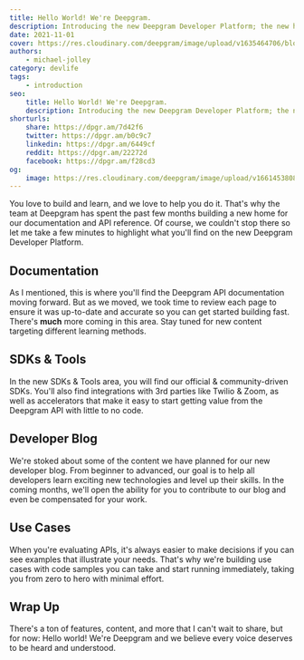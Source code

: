 ```yaml
---
title: Hello World! We're Deepgram.
description: Introducing the new Deepgram Developer Platform; the new home of Deepgram's documentation, developer blog, use cases, SDKs, and more.
date: 2021-11-01
cover: https://res.cloudinary.com/deepgram/image/upload/v1635464706/blog/2021/11/hello-world/hello-world-blog%402x.jpg
authors:
    - michael-jolley
category: devlife
tags:
    - introduction
seo:
    title: Hello World! We're Deepgram.
    description: Introducing the new Deepgram Developer Platform; the new home of Deepgram's documentation, developer blog, use cases, SDKs, and more.
shorturls:
    share: https://dpgr.am/7d42f6
    twitter: https://dpgr.am/b0c9c7
    linkedin: https://dpgr.am/6449cf
    reddit: https://dpgr.am/22272d
    facebook: https://dpgr.am/f28cd3
og:
    image: https://res.cloudinary.com/deepgram/image/upload/v1661453808/blog/hello-world/ograph.png
---
```


You love to build and learn, and we love to help you do it. That's why the team
at Deepgram has spent the past few months building a new home for our
documentation and API reference. Of course, we couldn't stop there so let me
take a few minutes to highlight what you'll find on the new Deepgram Developer
Platform.

## Documentation

As I mentioned, this is where you'll find the Deepgram API documentation moving
forward. But as we moved, we took time to review each page to ensure it was
up-to-date and accurate so you can get started building fast. There's **much**
more coming in this area. Stay tuned for new content targeting different
learning methods.

## SDKs & Tools

In the new SDKs & Tools area, you will find our official & community-driven
SDKs. You'll also find integrations with 3rd parties like Twilio & Zoom, as well
as accelerators that make it easy to start getting value from the Deepgram API
with little to no code.

## Developer Blog

We're stoked about some of the content we have planned for our new
developer blog. From beginner to advanced, our goal is to help all developers
learn exciting new technologies and level up their skills. In the coming months,
we'll open the ability for you to contribute to our blog and even be compensated
for your work.

## Use Cases

When you're evaluating APIs, it's always easier to make decisions if you can
see examples that illustrate your needs. That's why we're building use cases
with code samples you can take and start running immediately, taking you from
zero to hero with minimal effort.

## Wrap Up

There's a ton of features, content, and more that I can't wait to share, but
for now: Hello world! We're Deepgram and we believe every voice deserves to be
heard and understood.

